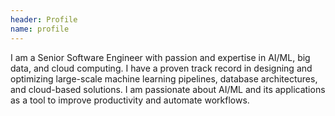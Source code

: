 ```yaml
---
header: Profile
name: profile
---
```

I am a Senior Software Engineer with passion and expertise in AI/ML, big data, and cloud computing.
I have a proven track record in designing and optimizing large-scale machine learning pipelines, database architectures, and cloud-based solutions.
I am passionate about AI/ML and its applications as a tool to improve productivity and automate workflows.
